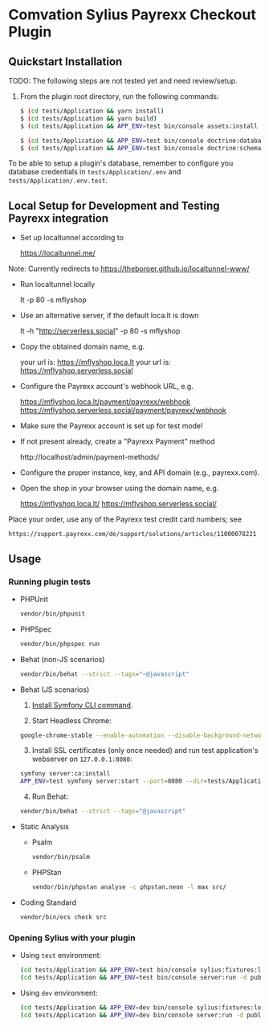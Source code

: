 # Comvation Sylius Payrexx Checkout Plugin


## Quickstart Installation

TODO: The following steps are not tested yet and need review/setup.

1. From the plugin root directory, run the following commands:

    ```bash
    $ (cd tests/Application && yarn install)
    $ (cd tests/Application && yarn build)
    $ (cd tests/Application && APP_ENV=test bin/console assets:install public)
    
    $ (cd tests/Application && APP_ENV=test bin/console doctrine:database:create)
    $ (cd tests/Application && APP_ENV=test bin/console doctrine:schema:create)
    ```

To be able to setup a plugin's database, remember to configure you database credentials in `tests/Application/.env` and `tests/Application/.env.test`.

## Local Setup for Development and Testing Payrexx integration

- Set up localtunnel according to

  https://localtunnel.me/

Note:  Currently redirects to https://theboroer.github.io/localtunnel-www/

- Run localtunnel locally

  lt -p 80 -s mflyshop

- Use an alternative server, if the default loca.lt is down

  lt -h "http://serverless.social" -p 80 -s mflyshop

- Copy the obtained domain name, e.g.

  your url is: https://mflyshop.loca.lt
  your url is: https://mflyshop.serverless.social

- Configure the Payrexx account's webhook URL, e.g.

  https://mflyshop.loca.lt/payment/payrexx/webhook
  https://mflyshop.serverless.social/payment/payrexx/webhook

- Make sure the Payrexx account is set up for test mode!

- If not present already, create a "Payrexx Payment" method

  http://localhost/admin/payment-methods/

- Configure the proper instance, key, and API domain (e.g., payrexx.com).

- Open the shop in your browser using the domain name, e.g.

  https://mflyshop.loca.lt/
  https://mflyshop.serverless.social/

Place your order, use any of the Payrexx test credit card numbers; see

    https://support.payrexx.com/de/support/solutions/articles/11000078221

## Usage

### Running plugin tests

  - PHPUnit

    ```bash
    vendor/bin/phpunit
    ```

  - PHPSpec

    ```bash
    vendor/bin/phpspec run
    ```

  - Behat (non-JS scenarios)

    ```bash
    vendor/bin/behat --strict --tags="~@javascript"
    ```

  - Behat (JS scenarios)
 
    1. [Install Symfony CLI command](https://symfony.com/download).
 
    2. Start Headless Chrome:
    
      ```bash
      google-chrome-stable --enable-automation --disable-background-networking --no-default-browser-check --no-first-run --disable-popup-blocking --disable-default-apps --allow-insecure-localhost --disable-translate --disable-extensions --no-sandbox --enable-features=Metal --headless --remote-debugging-port=9222 --window-size=2880,1800 --proxy-server='direct://' --proxy-bypass-list='*' http://127.0.0.1
      ```
    
    3. Install SSL certificates (only once needed) and run test application's webserver on `127.0.0.1:8080`:
    
      ```bash
      symfony server:ca:install
      APP_ENV=test symfony server:start --port=8080 --dir=tests/Application/public --daemon
      ```
    
    4. Run Behat:
    
      ```bash
      vendor/bin/behat --strict --tags="@javascript"
      ```
    
  - Static Analysis
  
    - Psalm
    
      ```bash
      vendor/bin/psalm
      ```
      
    - PHPStan
    
      ```bash
      vendor/bin/phpstan analyse -c phpstan.neon -l max src/  
      ```

  - Coding Standard
  
    ```bash
    vendor/bin/ecs check src
    ```

### Opening Sylius with your plugin

- Using `test` environment:

    ```bash
    (cd tests/Application && APP_ENV=test bin/console sylius:fixtures:load)
    (cd tests/Application && APP_ENV=test bin/console server:run -d public)
    ```
    
- Using `dev` environment:

    ```bash
    (cd tests/Application && APP_ENV=dev bin/console sylius:fixtures:load)
    (cd tests/Application && APP_ENV=dev bin/console server:run -d public)
    ```

